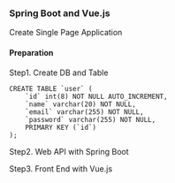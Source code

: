 ### Spring Boot and Vue.js
Create Single Page Application

#### Preparation
Step1. Create DB and Table

```mysql
CREATE TABLE `user` (
	`id` int(8) NOT NULL AUTO_INCREMENT, 
	`name` varchar(20) NOT NULL, 
	`email` varchar(255) NOT NULL,
	`password` varchar(255) NOT NULL, 
	PRIMARY KEY (`id`)
);
```

Step2. Web API with Spring Boot

Step3. Front End with Vue.js

